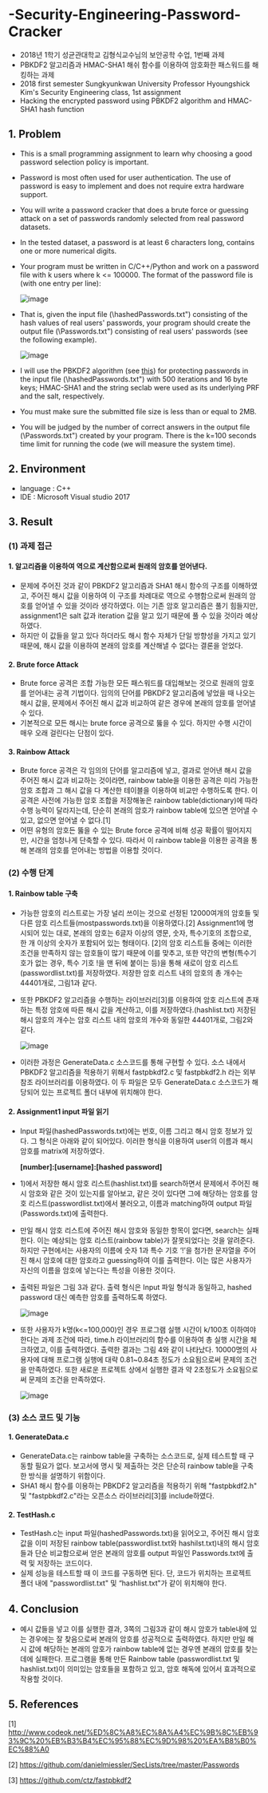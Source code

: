 # -Security-Engineering-Password-Cracker
 - 2018년 1학기 성균관대학교 김형식교수님의 보안공학 수업, 1번째 과제
 - PBKDF2 알고리즘과 HMAC-SHA1 해쉬 함수를 이용하여 암호화한 패스워드를 해킹하는 과제
 - 2018 first semester Sungkyunkwan University Professor Hyoungshick Kim's Security Engineering class, 1st assignment
 - Hacking the encrypted password using PBKDF2 algorithm and HMAC-SHA1 hash function

## 1. Problem
 - This is a small programming assignment to learn why choosing a good password selection policy is important.
 
 - Password is most often used for user authentication. The use of password is easy to implement and does not require extra hardware support.
 - You will write a password cracker that does a brute force or guessing attack on a set of passwords randomly selected from real password datasets.
 - In the tested dataset, a password is at least 6 characters long, contains one or more numerical digits.
 - Your program must be written in C/C++/Python and work on a password file with k users where k <= 100000. The format of the password file is (with one entry per line):
   
   ![image](https://user-images.githubusercontent.com/26705935/41457050-5b9fc0fe-70bd-11e8-8114-aa73035a8d2a.png)
     
 - That is, given the input file (\hashedPasswords.txt") consisting of the hash values of real users' passwords, your program should create the output file (\Passwords.txt") consisting of real users' passwords (see the following example).
 
   ![image](https://user-images.githubusercontent.com/26705935/41457096-812a6d10-70bd-11e8-86ee-bd1de2b92d01.png)

 - I will use the PBKDF2 algorithm (see [this](http://www.ietf.org/rfc/rfc2898.txt)) for protecting passwords in the input file (\hashedPasswords.txt") with 500 iterations and 16 byte keys; HMAC-SHA1 and the string seclab were used as its underlying PRF and the salt, respectively.
 
 - You must make sure the submitted file size is less than or equal to 2MB.
 - You will be judged by the number of correct answers in the output file (\Passwords.txt") created by your program. There is the k=100 seconds time limit for running the code (we will measure the system time).
   
## 2. Environment
 - language : C++
 - IDE : Microsoft Visual studio 2017
 
## 3. Result
### (1) 과제 접근
#### 1. 알고리즘을 이용하여 역으로 계산함으로써 원래의 암호를 얻어낸다.
 - 문제에 주어진 것과 같이 PBKDF2 알고리즘과 SHA1 해시 함수의 구조를 이해하였고, 주어진 해시 값을 이용하여 이 구조를 차례대로 역으로 수행함으로써 원래의 암호를 얻어낼 수 있을 것이라 생각하였다. 이는 기존 암호 알고리즘은 풀기 힘들지만, assignment1은 salt 값과 iteration 값을 알고 있기 때문에 풀 수 있을 것이라 예상하였다. 
 - 하지만 이 값들을 알고 있다 하더라도 해시 함수 자체가 단일 방향성을 가지고 있기 때문에, 해시 값을 이용하여 본래의 암호를 계산해낼 수 없다는 결론을 얻었다.
 
#### 2. Brute force Attack
 - Brute force 공격은 조합 가능한 모든 패스워드를 대입해보는 것으로 원래의 암호를 얻어내는 공격 기법이다. 임의의 단어를 PBKDF2 알고리즘에 넣었을 때 나오는 해시 값을, 문제에서 주어진 해시 값과 비교하여 같은 경우에 본래의 암호를 얻어낼 수 있다. 
 - 기본적으로 모든 해시는 brute force 공격으로 뚫을 수 있다. 하지만 수행 시간이 매우 오래 걸린다는 단점이 있다.
 
#### 3. Rainbow Attack
 - Brute force 공격은 각 임의의 단어를 알고리즘에 넣고, 결과로 얻어낸 해시 값을 주어진 해시 값과 비교하는 것이라면, rainbow table을 이용한 공격은 미리 가능한 암호 조합과 그 해시 값을 다 계산한 테이블을 이용하여 비교만 수행하도록 한다. 이 공격은 사전에 가능한 암호 조합을 저장해놓은 rainbow table(dictionary)에 따라 수행 능력이 달라지는데, 단순히 본래의 암호가 rainbow table에 있으면 얻어낼 수 있고, 없으면 얻어낼 수 없다.[1]
 - 어떤 유형의 암호든 뚫을 수 있는 Brute force 공격에 비해 성공 확률이 떨어지지만, 시간을 엄청나게 단축할 수 있다. 따라서 이 rainbow table을 이용한 공격을 통해 본래의 암호를 얻어내는 방법을 이용할 것이다.
 
### (2) 수행 단계
#### 1. Rainbow table 구축
 - 가능한 암호의 리스트로는 가장 널리 쓰이는 것으로 선정된 12000여개의 암호들 및 다른 암호 리스트들(mostpasswords.txt)을 이용하였다.[2] Assignment1에 명시되어 있는 대로, 본래의 암호는 6글자 이상의 영문, 숫자, 특수기호의 조합으로, 한 개 이상의 숫자가 포함되어 있는 형태이다. [2]의 암호 리스트들 중에는 이러한 조건을 만족하지 않는 암호들이 많기 때문에 이를 맞추고, 또한 약간의 변형(특수기호가 없는 경우, 특수 기호 !을 맨 뒤에 붙이는 등)을 통해 새로이 암호 리스트(passwordlist.txt)를 저장하였다. 저장한 암호 리스트 내의 암호의 총 개수는 44401개로, 그림1과 같다.
 
 - 또한 PBKDF2 알고리즘을 수행하는 라이브러리[3]를 이용하여 암호 리스트에 존재하는 특정 암호에 따른 해시 값을 계산하고, 이를 저장하였다.(hashlist.txt) 저장된 해시 암호의 개수는 암호 리스트 내의 암호의 개수와 동일한 44401개로, 그림2와 같다.
 
   ![image](https://user-images.githubusercontent.com/26705935/41457415-83bdd0ac-70be-11e8-8cc1-d37a6f0bb359.png)
 
 - 이러한 과정은 GenerateData.c 소스코드를 통해 구현할 수 있다. 소스 내에서 PBKDF2 알고리즘을 적용하기 위해서 fastpbkdf2.c 및 fastpbkdf2.h 라는 외부 참조 라이브러리를 이용하였다. 이 두 파일은 모두 GenerateData.c 소스코드가 해당되어 있는 프로젝트 폴더 내부에 위치해야 한다.

#### 2. Assignment1 input 파일 읽기
 - Input 파일(hashedPasswords.txt)에는 번호, 이름 그리고 해시 암호 정보가 있다. 그 형식은 아래와 같이 되어있다. 이러한 형식을 이용하여 user의 이름과 해시 암호를 matrix에 저장하였다.

     **[number]:[username]:[hashed password]**

 - 1)에서 저장한 해시 암호 리스트(hashlist.txt)를 search하면서 문제에서 주어진 해시 암호와 같은 것이 있는지를 알아보고, 같은 것이 있다면 그에 해당하는 암호를 암호 리스트(passwordlist.txt)에서 불러오고, 이름과 matching하여 output 파일(Passwords.txt)에 출력한다.

 - 만일 해시 암호 리스트에 주어진 해시 암호와 동일한 항목이 없다면, search는 실패한다. 이는 예상되는 암호 리스트(rainbow table)가 잘못되었다는 것을 알려준다. 하지만 구현에서는 사용자의 이름에 숫자 1과 특수 기호 ‘!’을 첨가한 문자열을 주어진 해시 암호에 대한 암호라고 guessing하여 이를 출력한다. 이는 많은 사용자가 자신의 이름을 암호에 넣는다는 특성을 이용한 것이다.

 - 출력된 파일은 그림 3과 같다. 출력 형식은 Input 파일 형식과 동일하고, hashed password 대신 예측한 암호를 출력하도록 하였다.
 
   ![image](https://user-images.githubusercontent.com/26705935/41457468-b99ec06e-70be-11e8-9930-815a56d33ff0.png)
   
 - 또한 사용자가 k명(k<=100,000)인 경우 프로그램 실행 시간이 k/100초 이하여야 한다는 과제 조건에 따라, time.h 라이브러리의 함수를 이용하여 총 실행 시간을 체크하였고, 이를 출력하였다. 출력한 결과는 그림 4와 같이 나타났다. 10000명의 사용자에 대해 프로그램 실행에 대략 0.81~0.84초 정도가 소요됨으로써 문제의 조건을 만족하였다. 또한 새로운 프로젝트 상에서 실행한 결과 약 2초정도가 소요됨으로써 문제의 조건을 만족하였다.
 
   ![image](https://user-images.githubusercontent.com/26705935/41457511-d89cce84-70be-11e8-96da-2d5beb7b2272.png)
   
 ### (3) 소스 코드 및 기능
 #### 1. GenerateData.c
 - GenerateData.c는 rainbow table을 구축하는 소스코드로, 실제 테스트할 때 구동할 필요가 없다. 보고서에 명시 및 제출하는 것은 단순히 rainbow table을 구축한 방식을 설명하기 위함이다.
 - SHA1 해시 함수를 이용하는 PBKDF2 알고리즘을 적용하기 위해 "fastpbkdf2.h" 및 "fastpbkdf2.c"라는 오픈소스 라이브러리[3]를 include하였다.

#### 2. TestHash.c
 - TestHash.c는 input 파일(hashedPasswords.txt)을 읽어오고, 주어진 해시 암호 값을 이미 저장된 rainbow table(passwordlist.txt와 hashilst.txt)내의 해시 암호들과 단순 비교함으로써 얻은 본래의 암호를 output 파일인 Passwords.txt에 출력 및 저장하는 코드이다. 
  - 실제 성능을 테스트할 때 이 코드를 구동하면 된다. 단, 코드가 위치하는 프로젝트 폴더 내에 "passwordlist.txt" 및 “hashlist.txt"가 같이 위치해야 한다.
 
## 4. Conclusion
 - 예시 값들을 넣고 이를 실행한 결과, 3쪽의 그림3과 같이 해시 암호가 table내에 있는 경우에는 잘 찾음으로써 본래의 암호를 성공적으로 출력하였다. 하지만 만일 해시 값에 해당하는 본래의 암호가 rainbow table에 없는 경우엔 본래의 암호를 찾는데에 실패한다. 프로그램을 통해 만든 Rainbow table (passwordlist.txt 및 hashlist.txt)이 의미있는 암호들을 포함하고 있고, 암호 해독에 있어서 효과적으로 작용할 것이다.
 
## 5. References
 [1] http://www.codeok.net/%ED%8C%A8%EC%8A%A4%EC%9B%8C%EB%93%9C%20%EB%B3%B4%EC%95%88%EC%9D%98%20%EA%B8%B0%EC%88%A0
 
 [2] https://github.com/danielmiessler/SecLists/tree/master/Passwords
 
 [3] https://github.com/ctz/fastpbkdf2
